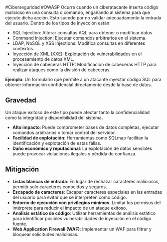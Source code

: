 #Ciberseguridad #OWASP 
Ocurre cuando un ciberatacante inserta código malicioso en una consulta o comando, engañando al sistema para que ejecute dicha acción. Esto sucede por no validar adecuadamente la entrada del usuario. Dentro de los tipos de inyección están:
- SQL Injection: Alterar consultas AQL para obtener o modificar datos.
- Command Injection: Ejecutar comandos arbitrarios en el sistema.
- LDAP, NoSQL y XSS Injections: Modifica consultas en diferentes contextos.
- Inyección de XML (XXE): Explotación de vulnerabilidades en el procesamiento de datos XML.
- Inyección de cabeceras HTTP: Modificación de cabeceras HTTP para realizar ataques como la división de cabeceras.

**Ejemplo**: Un formulario que permite a un atacante inyectar código SQL para obtener información confidencial directamente desde la base de datos.
## Gravedad
Un ataque exitoso de este tipo puede afectar tanto la confidencialidad como la integridad y disponibilidad del sistema.
- **Alto impacto**: Puede comprometer bases de datos completas, ejecutar comandos arbitrarios o tomar control del servidor.
- **Facilidad de explotación**: Herramientas como SQLmap facilitan la identificación y explotación de estas fallas.
- **Daño económico y reputacional**: La explotación de datos sensibles puede provocar violaciones ilegales y pérdida de confianza.
## Mitigación
- **Listas blancas de entrada**: En lugar de rechazar caracteres maliciosos, permitir solo caracteres conocidos y seguros.
- **Escapado de caracteres**: Escapar caracteres especiales en las entradas del usuario para evitar que se interpreten como código.
- **Entorno de ejecución con privilegios mínimos**: Limitar los permisos del intérprete para reducir el impacto de un ataque exitoso.
- **Análisis estático de código**: Utilizar herramientas de análisis estático para identificar posibles vulnerabilidades de inyección en el código fuente.
- **Web Application Firewall (WAF)**: Implementar un WAF para filtrar y bloquear solicitudes maliciosas.